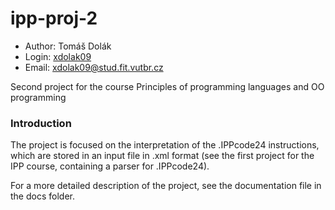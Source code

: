 # ipp-proj-2
- Author: Tomáš Dolák 
- Login: [xdolak09](https://www.vut.cz/lide/tomas-dolak-247220)
- Email: <xdolak09@stud.fit.vutbr.cz>

Second project for the course Principles of programming languages and OO programming 

### Introduction
The project is focused on the interpretation of the .IPPcode24 instructions, which are stored in an input file in .xml format (see the first project for the IPP course, containing a parser for .IPPcode24).  

For a more detailed description of the project, see the documentation file in the docs folder.